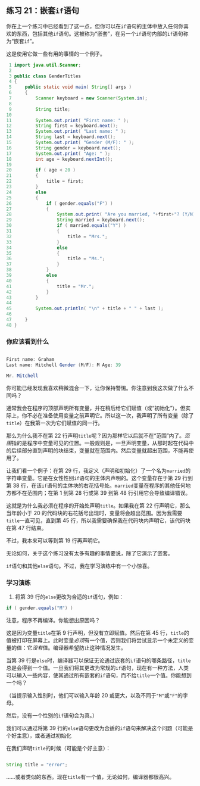 ## 练习 21：嵌套`if`语句

你在上一个练习中已经看到了这一点，但你可以在`if`语句的主体中放入任何你喜欢的东西，包括其他`if`语句。这被称为“嵌套”，在另一个`if`语句内部的`if`语句称为“嵌套`if`”。

这是使用它做一些有用的事情的一个例子。

```java
 1 import java.util.Scanner;
 2 
 3 public class GenderTitles
 4 {
 5     public static void main( String[] args )
 6     {
 7         Scanner keyboard = new Scanner(System.in);
 8 
 9         String title;
10 
11         System.out.print( "First name: " );
12         String first = keyboard.next();
13         System.out.print( "Last name: " );
14         String last = keyboard.next();
15         System.out.print( "Gender (M/F): " );
16         String gender = keyboard.next();
17         System.out.print( "Age: " );
18         int age = keyboard.nextInt();
19 
20         if ( age < 20 )
21         {
22             title = first;
23         }
24         else
25         {
26             if ( gender.equals("F") )
27             {
28                 System.out.print( "Are you married, "+first+"? (Y/N): " );
29                 String married = keyboard.next();
30                 if ( married.equals("Y") )
31                 {
32                     title = "Mrs.";
33                 }
34                 else
35                 {
36                     title = "Ms.";
37                 }
38             }
39             else
40             {
41                 title = "Mr.";
42             }
43         }
44 
45         System.out.println( "\n" + title + " " + last );
46 
47     }
48 }
```

### 你应该看到什么

```java

First name: Graham
Last name: Mitchell Gender (M/F): M Age: 39

Mr. Mitchell
```

你可能已经发现我喜欢稍微混合一下，让你保持警惕。你注意到我这次做了什么不同吗？

通常我会在程序的顶部声明所有变量，并在稍后给它们赋值（或“初始化”）。但实际上，你不必在准备使用变量之前声明它。所以这一次，我声明了所有变量（除了`title`）在我第一次为它们赋值的同一行。

那么为什么我不在第 22 行声明`title`呢？因为那样它以后就不在“范围”内了。*范围*指的是程序中变量可见的位置。一般规则是，一旦声明变量，从那时起在代码中的后续部分直到声明的块结束，变量就在范围内。然后变量就超出范围，不能再使用了。

让我们看一个例子：在第 29 行，我定义（声明和初始化）了一个名为`married`的字符串变量。它是在女性性别`if`语句的主体内声明的。这个变量存在于第 29 行到第 38 行，在该`if`语句的主体块的右花括号处。`married`变量在程序的其他任何地方都不在范围内；在第 1 到第 28 行或第 39 到第 48 行引用它会导致编译错误。

这就是为什么我必须在程序的开始处声明`title`。如果我在第 22 行声明它，那么当年龄小于 20 的代码块的右花括号出现时，变量将会超出范围。因为我需要`title`一直可见，直到第 45 行，所以我需要确保我在代码块内声明它，该代码块在第 47 行结束。

不过，我本来可以等到第 19 行再声明它。

无论如何，关于这个练习没有太多有趣的事情要说，除了它演示了嵌套。

`if`语句和其他`else`语句。不过，我在学习演练中有一个小惊喜。

### 学习演练

1. 将第 39 行的`else`更改为合适的`if`语句，例如：

```java
if ( gender.equals("M") )
```

注意，程序不再编译。你能想出原因吗？

这是因为变量`title`在第 9 行声明，但没有立即赋值。然后在第 45 行，`title`的值被打印在屏幕上。此时变量*必须*有一个值，否则我们将尝试显示一个未定义的变量的值：它*没有*值。编译器希望防止这种情况发生。

当第 39 行是`else`时，编译器可以保证无论通过嵌套的`if`语句的哪条路径，`title`总是会得到一个值。一旦我们将其更改为常规的`if`语句，现在有一种方法，人类可以输入一些内容，使其通过所有嵌套的`if`语句，而不给`title`一个值。你能想到一个吗？

（当提示输入性别时，他们可以输入年龄 20 或更大，以及不同于`"M"`或`"F"`的字母。

然后，没有一个性别的`if`语句会为真。）

我们可以通过将第 39 行的`else`语句更改为合适的`if`语句来解决这个问题（可能是个好主意），或者通过初始化

在我们声明`title`的时候（可能是个好主意）：

```java

String title = "error";
```

……或者类似的东西。现在`title`有一个值，无论如何，编译器都很高兴。

